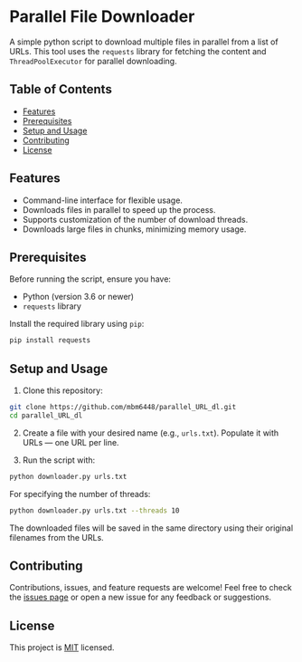 # Parallel File Downloader

A simple python script to download multiple files in parallel from a list of URLs. This tool uses the `requests` library for fetching the content and `ThreadPoolExecutor` for parallel downloading.  

## Table of Contents

- [Features](#features)
- [Prerequisites](#prerequisites)
- [Setup and Usage](#setup-and-usage)
- [Contributing](#contributing)
- [License](#license)

## Features

- Command-line interface for flexible usage.
- Downloads files in parallel to speed up the process.
- Supports customization of the number of download threads.
- Downloads large files in chunks, minimizing memory usage.

## Prerequisites

Before running the script, ensure you have:

- Python (version 3.6 or newer)
- `requests` library 

Install the required library using `pip`:

```bash
pip install requests
```

## Setup and Usage

1. Clone this repository:

```bash
git clone https://github.com/mbm6448/parallel_URL_dl.git
cd parallel_URL_dl
```

2. Create a file with your desired name (e.g., `urls.txt`). Populate it with URLs — one URL per line.

3. Run the script with:

```bash
python downloader.py urls.txt
```

For specifying the number of threads:

```bash
python downloader.py urls.txt --threads 10
```

The downloaded files will be saved in the same directory using their original filenames from the URLs.

## Contributing

Contributions, issues, and feature requests are welcome! Feel free to check the [issues page](https://github.com/mbm6448/parallel_dl/issues) or open a new issue for any feedback or suggestions.

## License

This project is [MIT](https://choosealicense.com/licenses/mit/) licensed.
